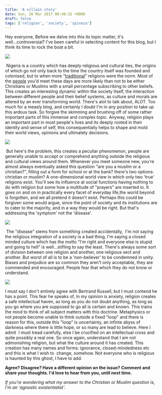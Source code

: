 ```yaml
---
title: 'A villain story'
date: Sun, 26 Mar 2017 00:49:32 +0000
draft: false
tags: ['religion', 'society', 'spinoza']
---
```


Hey everyone, Before we delve into this its topic matter, it's well...controversial? I've been careful in selecting 
content for this blog, but I think its time to rock the boat a bit. 

[![](http://atimetravellingghost.files.wordpress.com/2017/03/images-1.jpeg)](http://atimetravellingghost.files.wordpress.com/2017/03/images-1.jpeg)

​ Nigeria is a country which has deeply religious and cultural ties, the origins of which go not only back to the time
 the country itself was founded and colonised, but to when more "[traditional](https://en.m.wikipedia.org/wiki/Religion_in_Nigeria)"
  religions were the norm. Most of the [people](https://en.m.wikipedia.org/wiki/Religion_in_Nigeria) you'd meet 
  these days are more likely than not to be either Christians or Muslims with a small percentage subscribing to other 
  beliefs.  This creates an interesting dynamic within the society itself, the interaction between different people 
  and their belief systems, as culture and morals are altered by an ever transforming world. There's alot to talk about,
   ALOT. Too much for a measly blog, and certainly I doubt I'm in any position to take up this ardous task. So forgive 
   the skimming and brushing off of some rather important parts of this immense and complex topic. Anyway, religion plays
    an important part in most people's lives and its deeply rooted in their identity and sense of self, this 
    consequentially helps to shape and mold their world views, opinions and ultimately decisions. 
    
[![](http://atimetravellingghost.files.wordpress.com/2017/03/images-51.jpeg)](http://atimetravellingghost.files.wordpress.com/2017/03/images-51.jpeg)

​ But here's the problem, this creates a peculiar phenomenon, people are generally unable to accept or comprehend
 anything outside the religious and cultural views around them. Whenever you meet someone new, you're almost always 
 eventually asked this question "are you a muslim or a christian?", filling out a form for school or at the bank? 
 there's two options: christian or muslim? A one-dimensional world view in which only two 'true' religions exist. You'll
  see its influence at social functions having nothing to do with religion but some how a multitude of "prayers" are 
  inserted in. It goes on and on in practically every facet of everyday life,the world beyond is forgotten, and we all
   pretend it doesn't exist. Perhaps this could be forgiven some would argue, since the point of society and its 
   institutions are to cater to the majority, and in a way they would be right. But that's addressing the 'symptom'
    not the 'disease'.
     
[![](http://atimetravellingghost.files.wordpress.com/2017/03/images-3.jpeg)](http://atimetravellingghost.files.wordpress.com/2017/03/images-3.jpeg)

​ The "disease" stems from something created accidentally,  I'm not saying the religious integration of a society 
is a bad thing, I'm saying a closed minded culture which has the motto "I'm right and everyone else is stupid and going 
to hell" is well...stifling to say the least. There's always some sort of division between one religion and another, one
 religious sect and another. But worst of all is to be a 'non-believer' to be condemned in unity. Biases and prejudice 
 are so common they aren't only acceptable, they are commended and encouraged. People fear that which they do not know
  or understand.
  
[![](http://atimetravellingghost.files.wordpress.com/2017/03/images-21.jpeg)](http://atimetravellingghost.files.wordpress.com/2017/03/images-21.jpeg)

I must say I don't entirely agree with Bertrand Russell, but I must contend he has a point. This fear he speaks
 of, In my opinion is anxiety, religion creates a safe intellectual haven, as long as you do not doubt anything, as long
  as you go where you are supposed to go all is certain and known. This trains the mind to think of all subject matters 
  with this doctrine. Metaphysics or not people become unable to think outside a fixed "loop" and there is reason for
   this, outside this "loop" is uncertainty, an infinte abyss of darkness where there is little hope, or so many are 
   lead to believe. Here I admit  I must tread carefully, else I be crucified on an intellectual cross and quite 
   possibly a real one. So once again, understand that I am not admonishing religion, but what the culture around it has
    created. This creation has many names and forms: ignorance, closed-mindedness etc and this is what I wish to 
     change, somehow. Not everyone who is religious is haunted by this ghost, I have to add.
     
 **Agree? Disagree? Have a different opinion on the issue? Comment and share your thoughts. I'd love to hear from you, until next time.** 
 
_If you're wondering what my answer to the Christian or Muslim question is, I'm an 'agnostic existentialist'._